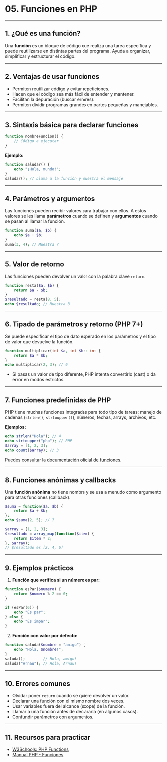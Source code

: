 # 05. Funciones en PHP

---

## 1. ¿Qué es una función?

Una **función** es un bloque de código que realiza una tarea específica y puede reutilizarse en distintas partes del programa. Ayuda a organizar, simplificar y estructurar el código.

---

## 2. Ventajas de usar funciones

* Permiten reutilizar código y evitar repeticiones.
* Hacen que el código sea más fácil de entender y mantener.
* Facilitan la depuración (buscar errores).
* Permiten dividir programas grandes en partes pequeñas y manejables.

---

## 3. Sintaxis básica para declarar funciones

```php
function nombreFuncion() {
    // Código a ejecutar
}
```

**Ejemplo:**

```php
function saludar() {
    echo "¡Hola, mundo!";
}
saludar(); // Llama a la función y muestra el mensaje
```

---

## 4. Parámetros y argumentos

Las funciones pueden recibir valores para trabajar con ellos. A estos valores se les llama **parámetros** cuando se definen y **argumentos** cuando se pasan al llamar la función.

```php
function suma($a, $b) {
    echo $a + $b;
}
suma(3, 4); // Muestra 7
```

---

## 5. Valor de retorno

Las funciones pueden devolver un valor con la palabra clave `return`.

```php
function resta($a, $b) {
    return $a - $b;
}
$resultado = resta(8, 5);
echo $resultado; // Muestra 3
```

---

## 6. Tipado de parámetros y retorno (PHP 7+)

Se puede especificar el tipo de dato esperado en los parámetros y el tipo de valor que devuelve la función.

```php
function multiplicar(int $a, int $b): int {
    return $a * $b;
}
echo multiplicar(2, 3); // 6
```

* Si pasas un valor de tipo diferente, PHP intenta convertirlo (cast) o da error en modos estrictos.

---

## 7. Funciones predefinidas de PHP

PHP tiene muchas funciones integradas para todo tipo de tareas: manejo de cadenas (`strlen()`, `strtoupper()`), números, fechas, arrays, archivos, etc.

**Ejemplos:**

```php
echo strlen("Hola"); // 4
echo strtoupper("php"); // PHP
$array = [1, 2, 3];
echo count($array); // 3
```

Puedes consultar la [documentación oficial de funciones](https://www.php.net/manual/es/funcref.php).

---

## 8. Funciones anónimas y callbacks

Una **función anónima** no tiene nombre y se usa a menudo como argumento para otras funciones (callback).

```php
$suma = function($a, $b) {
    return $a + $b;
};
echo $suma(2, 5); // 7

$array = [1, 2, 3];
$resultado = array_map(function($item) {
    return $item * 2;
}, $array);
// $resultado es [2, 4, 6]
```

---

## 9. Ejemplos prácticos

1. **Función que verifica si un número es par:**

```php
function esPar($numero) {
    return $numero % 2 == 0;
}

if (esPar(6)) {
    echo "Es par";
} else {
    echo "Es impar";
}
```

2. **Función con valor por defecto:**

```php
function saluda($nombre = "amigo") {
    echo "Hola, $nombre!";
}
saluda();        // Hola, amigo!
saluda("Arnau"); // Hola, Arnau!
```

---

## 10. Errores comunes

* Olvidar poner `return` cuando se quiere devolver un valor.
* Declarar una función con el mismo nombre dos veces.
* Usar variables fuera del alcance (scope) de la función.
* Llamar a una función antes de declararla (en algunos casos).
* Confundir parámetros con argumentos.

---

## 11. Recursos para practicar

* [W3Schools: PHP Functions](https://www.w3schools.com/php/php_functions.asp)
* [Manual PHP - Funciones](https://www.php.net/manual/es/functions.user-defined.php)